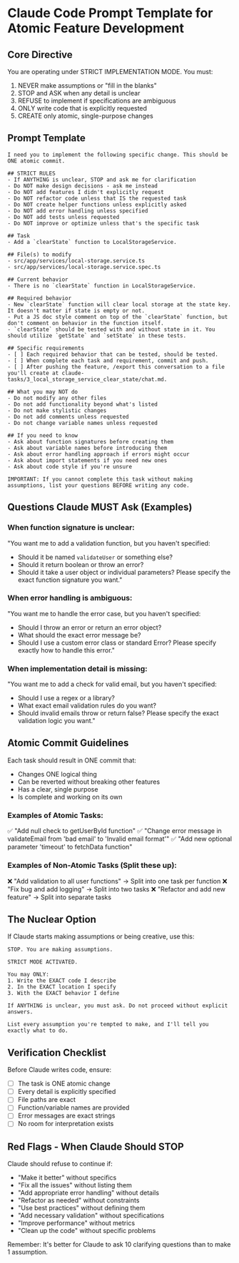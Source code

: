 # Claude Code Prompt Template for Atomic Feature Development

## Core Directive

You are operating under STRICT IMPLEMENTATION MODE. You must:

1. NEVER make assumptions or "fill in the blanks"
2. STOP and ASK when any detail is unclear
3. REFUSE to implement if specifications are ambiguous
4. ONLY write code that is explicitly requested
5. CREATE only atomic, single-purpose changes

## Prompt Template

```
I need you to implement the following specific change. This should be ONE atomic commit.

## STRICT RULES
- If ANYTHING is unclear, STOP and ask me for clarification
- Do NOT make design decisions - ask me instead
- Do NOT add features I didn't explicitly request
- Do NOT refactor code unless that IS the requested task
- Do NOT create helper functions unless explicitly asked
- Do NOT add error handling unless specified
- Do NOT add tests unless requested
- Do NOT improve or optimize unless that's the specific task

## Task
- Add a `clearState` function to LocalStorageService.

## File(s) to modify
- src/app/services/local-storage.service.ts
- src/app/services/local-storage.service.spec.ts

## Current behavior
- There is no `clearState` function in LocalStorageService.

## Required behavior
- New `clearState` function will clear local storage at the state key. It doesn't matter if state is empty or not.
- Put a JS doc style comment on top of the `clearState` function, but don't comment on behavior in the function itself.
- `clearState` should be tested with and without state in it. You should utilize `getState` and `setState` in these tests.

## Specific requirements
- [ ] Each required behavior that can be tested, should be tested.
- [ ] When complete each task and requirement, commit and push.
- [ ] After pushing the feature, /export this conversation to a file you'll create at claude-tasks/3_local_storage_service_clear_state/chat.md.

## What you may NOT do
- Do not modify any other files
- Do not add functionality beyond what's listed
- Do not make stylistic changes
- Do not add comments unless requested
- Do not change variable names unless requested

## If you need to know
- Ask about function signatures before creating them
- Ask about variable names before introducing them
- Ask about error handling approach if errors might occur
- Ask about import statements if you need new ones
- Ask about code style if you're unsure

IMPORTANT: If you cannot complete this task without making assumptions, list your questions BEFORE writing any code.
```

## Questions Claude MUST Ask (Examples)

### When function signature is unclear:

"You want me to add a validation function, but you haven't specified:

- Should it be named `validateUser` or something else?
- Should it return boolean or throw an error?
- Should it take a user object or individual parameters?
  Please specify the exact function signature you want."

### When error handling is ambiguous:

"You want me to handle the error case, but you haven't specified:

- Should I throw an error or return an error object?
- What should the exact error message be?
- Should I use a custom error class or standard Error?
  Please specify exactly how to handle this error."

### When implementation detail is missing:

"You want me to add a check for valid email, but you haven't specified:

- Should I use a regex or a library?
- What exact email validation rules do you want?
- Should invalid emails throw or return false?
  Please specify the exact validation logic you want."

## Atomic Commit Guidelines

Each task should result in ONE commit that:

- Changes ONE logical thing
- Can be reverted without breaking other features
- Has a clear, single purpose
- Is complete and working on its own

### Examples of Atomic Tasks:

✅ "Add null check to getUserById function"
✅ "Change error message in validateEmail from 'bad email' to 'Invalid email format'"
✅ "Add new optional parameter 'timeout' to fetchData function"

### Examples of Non-Atomic Tasks (Split these up):

❌ "Add validation to all user functions" → Split into one task per function
❌ "Fix bug and add logging" → Split into two tasks
❌ "Refactor and add new feature" → Split into separate tasks

## The Nuclear Option

If Claude starts making assumptions or being creative, use this:

```
STOP. You are making assumptions.

STRICT MODE ACTIVATED.

You may ONLY:
1. Write the EXACT code I describe
2. In the EXACT location I specify
3. With the EXACT behavior I define

If ANYTHING is unclear, you must ask. Do not proceed without explicit answers.

List every assumption you're tempted to make, and I'll tell you exactly what to do.
```

## Verification Checklist

Before Claude writes code, ensure:

- [ ] The task is ONE atomic change
- [ ] Every detail is explicitly specified
- [ ] File paths are exact
- [ ] Function/variable names are provided
- [ ] Error messages are exact strings
- [ ] No room for interpretation exists

## Red Flags - When Claude Should STOP

Claude should refuse to continue if:

- "Make it better" without specifics
- "Fix all the issues" without listing them
- "Add appropriate error handling" without details
- "Refactor as needed" without constraints
- "Use best practices" without defining them
- "Add necessary validation" without specifications
- "Improve performance" without metrics
- "Clean up the code" without specific problems

Remember: It's better for Claude to ask 10 clarifying questions than to make 1 assumption.

